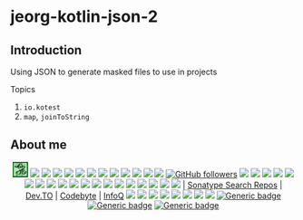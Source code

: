 # jeorg-kotlin-json-2

## Introduction

Using JSON to generate masked files to use in projects

Topics

1.  `io.kotest`
2.  `map`, `joinToString`

## About me

<div align="center">

[![alt text](https://raw.githubusercontent.com/jesperancinha/project-signer/master/project-signer-templates/icons-100/JEOrgLogo-27.png "João Esperancinha Homepage")](http://joaofilipesabinoesperancinha.nl)
[![](https://img.shields.io/badge/youtube-%230077B5.svg?style=for-the-badge&logo=youtube&color=FF0000)](https://www.youtube.com/@joaoesperancinha)
[![](https://img.shields.io/badge/Medium-12100E?style=for-the-badge&logo=medium&logoColor=white)](https://medium.com/@jofisaes)
[![](https://img.shields.io/badge/Buy%20Me%20A%20Coffee-%230077B5.svg?style=for-the-badge&logo=buymeacoffee&color=yellow)](https://www.buymeacoffee.com/jesperancinha)
[![](https://img.shields.io/badge/Twitter-%230077B5.svg?style=for-the-badge&logo=twitter&color=white)](https://twitter.com/joaofse)
[![](https://img.shields.io/badge/Mastodon-%230077B5.svg?style=for-the-badge&logo=mastodon&color=afd7f7)](https://masto.ai/@jesperancinha)
[![](https://img.shields.io/badge/Sessionize-%230077B5.svg?style=for-the-badge&logo=sessionize&color=cffff6)](https://sessionize.com/joao-esperancinha)
[![](https://img.shields.io/badge/Instagram-%230077B5.svg?style=for-the-badge&logo=instagram&color=purple)](https://www.instagram.com/joaofisaes)
[![](https://img.shields.io/badge/Tumblr-%230077B5.svg?style=for-the-badge&logo=tumblr&color=192841)](https://jofisaes.tumblr.com)
[![](https://img.shields.io/badge/Spotify-1ED760?style=for-the-badge&logo=spotify&logoColor=white)](https://open.spotify.com/user/jlnozkcomrxgsaip7yvffpqqm)
[![](https://img.shields.io/badge/linkedin-%230077B5.svg?style=for-the-badge&logo=linkedin)](https://www.linkedin.com/in/joaoesperancinha/)
[![](https://img.shields.io/badge/Xing-%230077B5.svg?style=for-the-badge&logo=xing&color=064e40)](https://www.xing.com/profile/Joao_Esperancinha/cv)
[![](https://img.shields.io/badge/YCombinator-%230077B5.svg?style=for-the-badge&logo=ycombinator&color=d0d9cd)](https://news.ycombinator.com/user?id=jesperancinha)
[![GitHub followers](https://img.shields.io/github/followers/jesperancinha.svg?label=Jesperancinha&style=for-the-badge&logo=github&color=grey "GitHub")](https://github.com/jesperancinha)
[![](https://img.shields.io/badge/bitbucket-%230077B5.svg?style=for-the-badge&logo=bitbucket&color=blue)](https://bitbucket.org/jesperancinha)
[![](https://img.shields.io/badge/gitlab-%230077B5.svg?style=for-the-badge&logo=gitlab&color=orange)](https://gitlab.com/jesperancinha)
[![](https://img.shields.io/badge/Stack%20Overflow-%230077B5.svg?style=for-the-badge&logo=stackoverflow&color=5A5A5A)](https://stackoverflow.com/users/3702839/joao-esperancinha)
[![](https://img.shields.io/badge/Credly-%230077B5.svg?style=for-the-badge&logo=credly&color=064e40)](https://www.credly.com/users/joao-esperancinha)
[![](https://img.shields.io/badge/Coursera-%230077B5.svg?style=for-the-badge&logo=coursera&color=000080)](https://www.coursera.org/user/da3ff90299fa9297e283ee8e65364ffb)
[![](https://img.shields.io/badge/Docker-%230077B5.svg?style=for-the-badge&logo=docker&color=cyan)](https://hub.docker.com/u/jesperancinha)
[![](https://img.shields.io/badge/Reddit-%230077B5.svg?style=for-the-badge&logo=reddit&color=black)](https://www.reddit.com/user/jesperancinha/)
[![](https://img.shields.io/badge/Hackernoon-%230077B5.svg?style=for-the-badge&logo=hackernoon&color=0a5d00)](https://hackernoon.com/@jesperancinha)
[![](https://img.shields.io/badge/Code%20Project-%230077B5.svg?style=for-the-badge&logo=codeproject&color=063b00)](https://www.codeproject.com/Members/jesperancinha)
[![](https://img.shields.io/badge/Free%20Code%20Camp-%230077B5.svg?style=for-the-badge&logo=freecodecamp&color=0a5d00)](https://www.freecodecamp.org/jofisaes)
[![](https://img.shields.io/badge/Hackerrank-%230077B5.svg?style=for-the-badge&logo=hackerrank&color=1e2f97)](https://www.hackerrank.com/jofisaes)
[![](https://img.shields.io/badge/LeetCode-%230077B5.svg?style=for-the-badge&logo=leetcode&color=002647)](https://leetcode.com/jofisaes)
[![](https://img.shields.io/badge/Codewars-%230077B5.svg?style=for-the-badge&logo=codewars&color=722F37)](https://www.codewars.com/users/jesperancinha)
[![](https://img.shields.io/badge/CodePen-%230077B5.svg?style=for-the-badge&logo=codepen&color=black)](https://codepen.io/jesperancinha)
[![](https://img.shields.io/badge/HackerEarth-%230077B5.svg?style=for-the-badge&logo=hackerearth&color=00035b)](https://www.hackerearth.com/@jofisaes)
[![](https://img.shields.io/badge/Khan%20Academy-%230077B5.svg?style=for-the-badge&logo=khanacademy&color=00035b)](https://www.khanacademy.org/profile/jofisaes)
[![](https://img.shields.io/badge/Pinterest-%230077B5.svg?style=for-the-badge&logo=pinterest&color=FF0000)](https://nl.pinterest.com/jesperancinha)
[![](https://img.shields.io/badge/Quora-%230077B5.svg?style=for-the-badge&logo=quora&color=FF0000)](https://nl.quora.com/profile/Jo%C3%A3o-Esperancinha)
[![](https://img.shields.io/badge/Google%20Play-%230077B5.svg?style=for-the-badge&logo=googleplay&color=purple)](https://play.google.com/store/apps/developer?id=Joao+Filipe+Sabino+Esperancinha)
| [Sonatype Search Repos](https://search.maven.org/search?q=org.jesperancinha)
| [Dev.TO](https://dev.to/jofisaes)
| [Codebyte](https://coderbyte.com/profile/jesperancinha)
| [InfoQ](https://www.infoq.com/profile/Joao-Esperancinha.2/)
[![](https://img.shields.io/badge/OCP%20Java%2011-%230077B5.svg?style=for-the-badge&logo=oracle&color=064e40)](https://www.credly.com/badges/87609d8e-27c5-45c9-9e42-60a5e9283280)
[![](https://img.shields.io/badge/OCP%20JEE%207-%230077B5.svg?style=for-the-badge&logo=oracle&color=064e40)](https://www.credly.com/badges/27a14e06-f591-4105-91ca-8c3215ef39a2)
[![](https://img.shields.io/badge/VMWare%20Spring%20Professional%202021-%230077B5.svg?style=for-the-badge&logo=spring&color=064e40)](https://www.credly.com/badges/762fa7a4-9cf4-417d-bd29-7e072d74cdb7)
[![](https://img.shields.io/badge/IBM%20Cybersecurity%20Analyst%20Professional-%230077B5.svg?style=for-the-badge&logo=ibm&color=064e40)](https://www.credly.com/badges/ad1f4abe-3dfa-4a8c-b3c7-bae4669ad8ce)
[![](https://img.shields.io/badge/Deep%20Learning-%230077B5.svg?style=for-the-badge&logo=ibm&color=064e40)](https://www.credly.com/badges/8d27e38c-869d-4815-8df3-13762c642d64)
[![](https://img.shields.io/badge/Certified%20Neo4j%20Professional-%230077B5.svg?style=for-the-badge&logo=neo4j&color=064e40)](https://graphacademy.neo4j.com/certificates/c279afd7c3988bd727f8b3acb44b87f7504f940aac952495ff827dbfcac024fb.pdf)
[![](https://img.shields.io/badge/Certified%20Advanced%20JavaScript%20Developer-%230077B5.svg?style=for-the-badge&logo=javascript&color=064e40)](https://cancanit.com/certified/1462/)
[![](https://img.shields.io/badge/Kong%20Champions-%230077B5.svg?style=for-the-badge&logo=kong&color=064e40)](https://konghq.com/kong-champions)
[![Generic badge](https://img.shields.io/static/v1.svg?label=GitHub&message=JEsperancinhaOrg&color=064e40&style=for-the-badge "jesperancinha.org dependencies")](https://github.com/JEsperancinhaOrg)
[![Generic badge](https://img.shields.io/static/v1.svg?label=All%20Badges&message=Badges&color=064e40&style=for-the-badge "All badges")](https://joaofilipesabinoesperancinha.nl/badges)
[![Generic badge](https://img.shields.io/static/v1.svg?label=Status&message=Project%20Status&color=orange&style=for-the-badge "Project statuses")](https://github.com/jesperancinha/project-signer/blob/master/project-signer-quality/Build.md)

</div>
